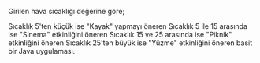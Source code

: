 Girilen hava sıcaklığı değerine göre;

Sıcaklık 5'ten küçük ise "Kayak" yapmayı öneren
Sıcaklık 5 ile 15 arasında ise "Sinema" etkinliğini öneren
Sıcaklık 15 ve 25 arasında ise "Piknik" etkinliğini öneren
Sıcaklık 25'ten büyük ise "Yüzme" etkinliğini öneren basit bir Java uygulaması.

